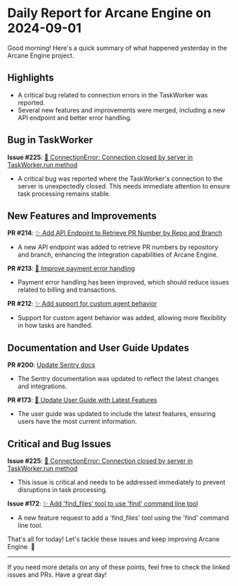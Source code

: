 # Daily Report for Arcane Engine on 2024-09-01

Good morning! Here's a quick summary of what happened yesterday in the Arcane Engine project.

## Highlights
- A critical bug related to connection errors in the TaskWorker was reported.
- Several new features and improvements were merged, including a new API endpoint and better error handling.

## Bug in TaskWorker
**Issue #225**: [🐛 ConnectionError: Connection closed by server in TaskWorker.run method](https://github.com/arc-eng/studio/issues/225)
- A critical bug was reported where the TaskWorker's connection to the server is unexpectedly closed. This needs immediate attention to ensure task processing remains stable.

## New Features and Improvements
**PR #214**: [✨ Add API Endpoint to Retrieve PR Number by Repo and Branch](https://github.com/arc-eng/studio/pull/214)
- A new API endpoint was added to retrieve PR numbers by repository and branch, enhancing the integration capabilities of Arcane Engine.

**PR #213**: [🔧 Improve payment error handling](https://github.com/arc-eng/studio/pull/213)
- Payment error handling has been improved, which should reduce issues related to billing and transactions.

**PR #212**: [✨ Add support for custom agent behavior](https://github.com/arc-eng/studio/pull/212)
- Support for custom agent behavior was added, allowing more flexibility in how tasks are handled.

## Documentation and User Guide Updates
**PR #200**: [Update Sentry docs](https://github.com/arc-eng/studio/pull/200)
- The Sentry documentation was updated to reflect the latest changes and integrations.

**PR #173**: [📝 Update User Guide with Latest Features](https://github.com/arc-eng/studio/pull/173)
- The user guide was updated to include the latest features, ensuring users have the most current information.

## Critical and Bug Issues
**Issue #225**: [🐛 ConnectionError: Connection closed by server in TaskWorker.run method](https://github.com/arc-eng/studio/issues/225)
- This issue is critical and needs to be addressed immediately to prevent disruptions in task processing.

**Issue #172**: [✨ Add 'find_files' tool to use 'find' command line tool](https://github.com/arc-eng/studio/issues/172)
- A new feature request to add a 'find_files' tool using the 'find' command line tool.

That's all for today! Let's tackle these issues and keep improving Arcane Engine. 🚀

---

If you need more details on any of these points, feel free to check the linked issues and PRs. Have a great day!
